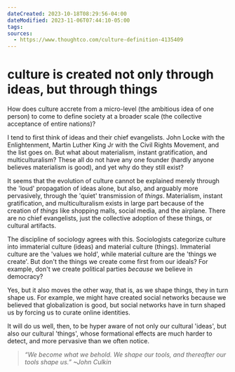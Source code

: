 ```yaml
---
dateCreated: 2023-10-18T08:29:56-04:00
dateModified: 2023-11-06T07:44:10-05:00
tags: 
sources:
  - https://www.thoughtco.com/culture-definition-4135409
---
```

# culture is created not only through ideas, but through things

How does culture accrete from a micro-level (the ambitious idea of one person) to come to define society at a broader scale (the collective acceptance of entire nations)?

I tend to first think of ideas and their chief evangelists. John Locke with the Enlightenment, Martin Luther King Jr with the Civil Rights Movement, and the list goes on. But what about materialism, instant gratification, and multiculturalism? These all do not have any one founder (hardly anyone believes materialism is good), and yet why do they still exist?

It seems that the evolution of culture cannot be explained merely through the 'loud' propagation of ideas alone, but also, and arguably more pervasively, through the 'quiet' transmission of *things*. Materialism, instant gratification, and multiculturalism exists in large part because of the creation of *things* like shopping malls, social media, and the airplane. There are no chief evangelists, just the collective adoption of these things, or cultural artifacts.

The discipline of sociology agrees with this. Sociologists categorize culture into immaterial culture (ideas) and material culture (things). Immaterial culture are the 'values we hold', while material culture are the 'things we create'. But don't the things we create come first from our ideals? For example, don't we create political parties *because* we believe in democracy?

Yes, but it also moves the other way, that is, as we shape things, they in turn shape us. For example, we might have created social networks because we believed that globalization is good, but social networks have in turn shaped us by forcing us to curate online identities. 

It will do us well, then, to be hyper aware of not only our cultural 'ideas', but also our cultural 'things', whose formational effects are much harder to detect, and more pervasive than we often notice.

> *“We become what we behold. We shape our tools, and thereafter our tools shape us.” ~John Culkin*